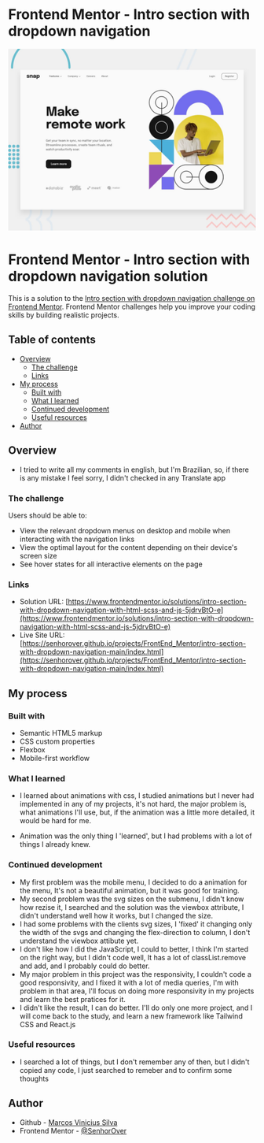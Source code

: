 # Frontend Mentor - Intro section with dropdown navigation

![Design preview for the Intro section with dropdown navigation coding challenge](./design/desktop-preview.jpg)

# Frontend Mentor - Intro section with dropdown navigation solution

This is a solution to the [Intro section with dropdown navigation challenge on Frontend Mentor](https://www.frontendmentor.io/challenges/intro-section-with-dropdown-navigation-ryaPetHE5). Frontend Mentor challenges help you improve your coding skills by building realistic projects. 

## Table of contents

- [Overview](#overview)
  - [The challenge](#the-challenge)
  - [Links](#links)
- [My process](#my-process)
  - [Built with](#built-with)
  - [What I learned](#what-i-learned)
  - [Continued development](#continued-development)
  - [Useful resources](#useful-resources)
- [Author](#author)

## Overview

- I tried to write all my comments in english, but I'm Brazilian, so, if there is any mistake I feel sorry, I didn't checked in any Translate app

### The challenge

Users should be able to:

- View the relevant dropdown menus on desktop and mobile when interacting with the navigation links
- View the optimal layout for the content depending on their device's screen size
- See hover states for all interactive elements on the page

### Links

- Solution URL: [https://www.frontendmentor.io/solutions/intro-section-with-dropdown-navigation-with-html-scss-and-js-5jdrvBtO-e](https://www.frontendmentor.io/solutions/intro-section-with-dropdown-navigation-with-html-scss-and-js-5jdrvBtO-e)
- Live Site URL: [https://senhorover.github.io/projects/FrontEnd_Mentor/intro-section-with-dropdown-navigation-main/index.html](https://senhorover.github.io/projects/FrontEnd_Mentor/intro-section-with-dropdown-navigation-main/index.html)

## My process

### Built with

- Semantic HTML5 markup
- CSS custom properties
- Flexbox
- Mobile-first workflow

### What I learned

- I learned about animations with css, I studied animations but I never had implemented in any of my projects, it's not hard, the major problem is, what animations I'll use, but, if the animation was a little more detailed, it would be hard for me.

- Animation was the only thing I 'learned', but I had problems with a lot of things I already knew.

### Continued development

- My first problem was the mobile menu, I decided to do a animation for the menu, It's not a beautiful animation, but it was good for training.
- My second problem was the svg sizes on the submenu, I didn't know how rezise it, I searched and the solution was the viewbox attribute, I didn't understand well how it works, but I changed the size.
- I had some problems with the clients svg sizes, I 'fixed' it changing only the width of the svgs and changing the flex-direction to column, I don't understand the viewbox attibute yet.
- I don't like how I did the JavaScript, I could to better, I think I'm started on the right way, but I didn't code well, It has a lot of classList.remove and add, and I probably could do better.
- My major problem in this project was the responsivity, I couldn't code a good responsivity, and I fixed it with a lot of media queries, I'm with problem in that area, I'll focus on doing more responsivity in my projects and learn the best pratices for it.
- I didn't like the result, I can do better. I'll do only one more project, and I will come back to the study, and learn a new framework like Tailwind CSS and React.js

### Useful resources

- I searched a lot of things, but I don't remember any of then, but I didn't copied any code, I just searched to remeber and to confirm some thoughts

## Author

- Github - [Marcos Vinicius Silva](https://github.com/SenhorOver)
- Frontend Mentor - [@SenhorOver](https://www.frontendmentor.io/profile/SenhorOver)
